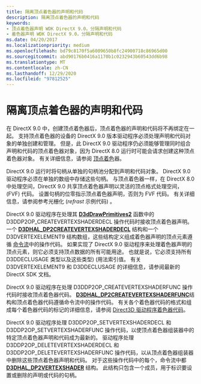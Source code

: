 ```yaml
---
title: 隔离顶点着色器的声明和代码
description: 隔离顶点着色器的声明和代码
keywords:
- 顶点着色器声明 WDK DirectX 9.0，分隔声明和代码
- 着色器声明 WDK DirectX 9.0，分隔声明和代码
ms.date: 04/20/2017
ms.localizationpriority: medium
ms.openlocfilehash: bd79c8170f5a6009650b8fc24900718c86965d00
ms.sourcegitcommit: abd90176b0416a1170b1c0232943b60543dd6b98
ms.translationtype: MT
ms.contentlocale: zh-CN
ms.lasthandoff: 12/29/2020
ms.locfileid: "97812525"
---
```

# <a name="separating-declarations-and-code-for-vertex-shaders"></a>隔离顶点着色器的声明和代码

在 DirectX 9.0 中，创建顶点着色器后，顶点着色器的声明和代码将不再绑定在一起。 支持顶点着色器的设备的 DirectX 9.0 版本驱动程序必须处理声明和代码对象的单独创建和管理。 但是，此 DirectX 9.0 驱动程序仍必须能够管理同时组合声明和代码的顶点着色器对象，因为 DirectX 8.0 运行时可能会请求创建这种顶点着色器对象。 有关详细信息，请参阅 [顶点着色](vertex-shaders.md)器。

DirectX 9.0 运行时将句柄从单独的句柄池分配到声明和代码对象。 DirectX 9.0 驱动程序必须在单独的数组中存储这些句柄。 与顶点着色器一样，在 DirectX 8.0 中处理空间，DirectX 9.0 共享顶点着色器声明以灵活的顶点格式处理空间， (FVF) 代码。 设置句柄的位零指示顶点着色器声明，否则为 FVF 代码。 有关详细信息，请参阅参考光栅化 (*refrast* 示例代码) 。

DirectX 9.0 驱动程序在处理其 [**D3dDrawPrimitives2**](/windows-hardware/drivers/ddi/d3dhal/nc-d3dhal-lpd3dhal_drawprimitives2cb) 函数中的 D3DDP2OP_CREATEVERTEXSHADERDECL 操作代码时接收顶点着色器声明。 一个 [**D3DHAL_DP2CREATEVERTEXSHADERDECL**](/windows-hardware/drivers/ddi/d3dhal/ns-d3dhal-_d3dhal_dp2createvertexshaderdecl) 结构和一个 D3DVERTEXELEMENT9 结构数组，这些结构定义组成着色器声明的顶点元素遵循 [命令流](command-stream.md)中的操作代码。 如果实现了 DirectX 9.0 驱动程序来处理着色器声明的顶点元素，则它必须支持顶点数据的所有可能用途。 也就是说，它必须支持所有 D3DDECLUSAGE 类型以及这些类型)  (用法索引值。 有关 D3DVERTEXELEMENT9 和 D3DDECLUSAGE 的详细信息，请参阅最新的 DirectX SDK 文档。

DirectX 9.0 驱动程序在处理 D3DDP2OP_CREATEVERTEXSHADERFUNC 操作代码时接收顶点着色器代码。 [**D3DHAL_DP2CREATEVERTEXSHADERFUNC**](/windows-hardware/drivers/ddi/d3dhal/ns-d3dhal-_d3dhal_dp2createvertexshaderfunc)结构和顶点着色器代码遵循命令流中的操作代码。 有关各个着色器代码的格式和组成每个着色器代码的标记的详细信息，请参阅 [Direct3D 驱动程序着色器代码](direct3d-shader-codes.md)。

DirectX 9.0 驱动程序处理 D3DDP2OP_SETVERTEXSHADERDECL 和 D3DDP2OP_SETVERTEXSHADERFUNC 操作代码，以使顶点着色器组装器中的特定顶点着色器声明和代码成为最新的。 驱动程序处理 D3DDP2OP_DELETEVERTEXSHADERDECL 和 D3DDP2OP_DELETEVERTEXSHADERFUNC 操作代码，以从顶点着色器组装器中删除这些顶点着色器声明和代码。 对于这些操作代码中的每个，命令流中都 [**D3DHAL_DP2VERTEXSHADER**](/windows-hardware/drivers/ddi/d3dhal/ns-d3dhal-_d3dhal_dp2vertexshader) 结构。 此结构只包含一个成员，用于标识要设置或删除的声明或代码的句柄。
